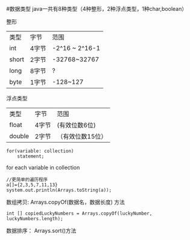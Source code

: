 #数据类型
java一共有8种类型（4种整形，2种浮点类型，1种char,boolean）

整形
<table>
	<tr><td>类型</td><td>字节</td><td>范围</td></tr>
	<tr><td>int</td><td>4字节</td><td>-2^16 ~ 2^16-1 </td></tr>
	<tr><td>short</td><td>2字节</td><td>-32768~32767</td></tr>
	<tr><td>long</td><td>8字节</td><td>?</td></tr>
	<tr><td>byte</td><td>1字节</td><td>-128~127</td></tr>
</table>

浮点类型
<table>
	<tr><td>类型</td><td>字节</td><td>范围</td></tr>
	<tr><td>float</td><td>4字节</td><td>(有效位数6位)</td></tr>
	<tr><td>double</td><td>2字节</td><td>（有效位数15位）</td></tr>
</table>


	for(variable: collection)
		statement;

for each variable in collection

	//更简单的遍历程序
	a[]={2,3,5,7,11,13}
	system.out.println(Arrays.toString(a));


数组拷贝: Arrays.copyOf(数据名，数据长度) 方法


`int [] copiedLuckyNumbers = Arrays.copyOf(luckyNumber, luckyNumbers.length);`


数据排序： Arrays.sort()方法

